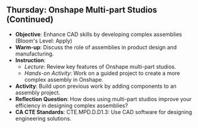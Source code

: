 ## Thursday: Onshape Multi-part Studios (Continued)

- **Objective**: Enhance CAD skills by developing complex assemblies (Bloom's Level: Apply)
- **Warm-up**: Discuss the role of assemblies in product design and manufacturing.
- **Instruction**:
  - *Lecture*: Review key features of Onshape multi-part studios.
  - *Hands-on Activity*: Work on a guided project to create a more complex assembly in Onshape.
- **Activity**: Build upon previous work by adding components to an assembly project.
- **Reflection Question**: How does using multi-part studios improve your efficiency in designing complex assemblies?
- **CA CTE Standards**: CTE.MPD.D.D1.3: Use CAD software for designing engineering solutions.